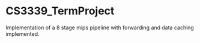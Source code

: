 # CS3339_TermProject
Implementation of a 8 stage mips pipeline with forwarding and data caching implemented. 
